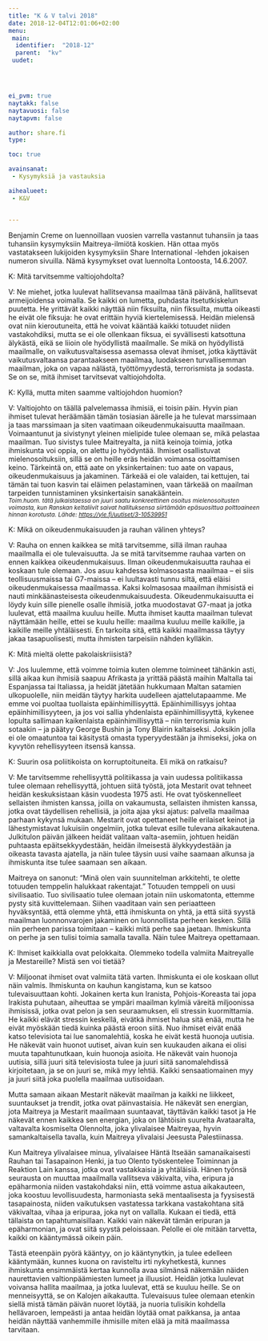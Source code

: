 ```yaml
---
title: "K & V talvi 2018"
date: 2018-12-04T12:01:06+02:00
menu:
 main:
  identifier:  "2018-12"
  parent:  "kv"
 uudet:




ei_pvm: true
naytakk: false
naytavuosi: false
naytapvm: false

author: share.fi
type:

toc: true

avainsanat:
 - Kysymyksiä ja vastauksia

aihealueet:
 - K&V


---
```

<p class="alustus">Benjamin Creme on luennoillaan vuosien varrella vastannut tuhansiin ja taas tuhansiin kysymyksiin Maitreya-ilmiötä koskien. Hän ottaa myös vastatakseen lukijoiden kysymyksiin Share International -lehden jokaisen numeron sivuilla. Nämä kysymykset ovat luennolta Lontoosta, 14.6.2007.</p>


<div class="qna">

<p class="qna-q">K: Mitä tarvitsemme valtiojohdolta?</p>
<p>V: Ne miehet, jotka luulevat hallitsevansa maailmaa tänä päivänä, hallitsevat armeijoidensa voimalla. Se kaikki on lumetta, puhdasta itsetutkiskelun puutetta. He yrittävät kaikki näyttää niin fiksuilta, niin fiksuilta, mutta oikeasti he eivät ole fiksuja: he ovat erittäin hyviä kiertelemisessä. Heidän mielensä ovat niin kieroutuneita, että he voivat kääntää kaikki totuudet niiden vastakohdiksi, mutta se ei ole ollenkaan fiksua, ei syvällisesti katsottuna älykästä, eikä se liioin ole hyödyllistä maailmalle. Se mikä on hyödyllistä maailmalle, on vaikutusvaltaisessa asemassa olevat ihmiset, jotka käyttävät vaikutusvaltaansa parantaakseen maailmaa, luodakseen turvallisemman maailman, joka on vapaa nälästä, työttömyydestä, terrorismista ja sodasta. Se on se, mitä ihmiset tarvitsevat valtiojohdolta.</p>

<p class="qna-q">K: Kyllä, mutta miten saamme valtiojohdon huomion?</p>
<p>V: Valtiojohto on täällä palvelemassa ihmisiä, ei toisin päin. Hyvin pian ihmiset tulevat heräämään tämän tosiasian äärelle ja he tulevat marssimaan ja taas marssimaan ja siten vaatimaan oikeudenmukaisuutta maailmaan. Voimaantunut ja sivistynyt yleinen mielipide tulee olemaan se, mikä pelastaa maailman. Tuo sivistys tulee Maitreyalta, ja niitä keinoja toimia, jotka ihmiskunta voi oppia, on alettu jo hyödyntää. Ihmiset osallistuvat mielenosoituksiin, sillä se on heille eräs heidän voimansa osoittamisen keino. Tärkeintä on, että aate on yksinkertainen: tuo aate on vapaus, oikeudenmukaisuus ja jakaminen. Tärkeää ei ole valaiden, tai kettujen, tai tämän tai tuon kasvin tai eläimen pelastaminen, vaan tärkeää on maailman tarpeiden tunnistaminen yksinkertaisin sanakääntein.<br /><em><span style="font-size:smaller;">Toim.huom. tätä julkaistaessa on juuri saatu konkreettinen osoitus mielenosoitusten voimasta, kun Ranskan keltaliivit saivat hallituksensa siirtämään epäsuosittua polttoaineen hinnan korotusta. Lähde: <a href="//yle.fi/uutiset/3-10539951" rel="nofollow noopener" target="_blank">https://yle.fi/uutiset/3-10539951</a></span></em></p>

<p class="qna-q">K: Mikä on oikeudenmukaisuuden ja rauhan välinen yhteys?</p>
<p>V: Rauha on ennen kaikkea se mitä tarvitsemme, sillä ilman rauhaa maailmalla ei ole tulevaisuutta. Ja se mitä tarvitsemme rauhaa varten on ennen kaikkea oikeudenmukaisuus. Ilman oikeudenmukaisuutta rauhaa ei koskaan tule olemaan. Jos asuu kahdessa kolmasosasta maailmaa – ei siis teollisuusmaissa tai G7-maissa – ei luultavasti tunnu siltä, että eläisi oikeudenmukaisessa maailmassa. Kaksi kolmasosaa maailman ihmisistä ei nauti minkäänasteisesta oikeudenmukaisuudesta. Oikeudenmukaisuutta ei löydy kuin sille pienelle osalle ihmisiä, jotka muodostavat G7-maat ja jotka luulevat, että maailma kuuluu heille. Mutta ihmiset kautta maailman tulevat näyttämään heille, ettei se kuulu heille: maailma kuuluu meille kaikille, ja kaikille meille yhtäläisesti. En tarkoita sitä, että kaikki maailmassa täytyy jakaa tasapuolisesti, mutta ihmisten tarpeisiin nähden kylläkin.</p>

<p class="qna-q">K: Mitä mieltä olette pakolaiskriisistä?</p>
<p>V: Jos luulemme, että voimme toimia kuten olemme toimineet tähänkin asti, sillä aikaa kun ihmisiä saapuu Afrikasta ja yrittää päästä maihin Maltalla tai Espanjassa tai Italiassa, ja heidät jätetään hukkumaan Maltan satamien ulkopuolelle, niin meidän täytyy harkita uudelleen ajattelutapaamme. Me emme voi puoltaa tuollaista epäinhimillisyyttä. Epäinhimillisyys johtaa epäinhimillisyyteen, ja jos voi sallia yhdenlaista epäinhimillisyyttä, kykenee lopulta sallimaan kaikenlaista epäinhimillisyyttä – niin terrorismia kuin sotaakin – ja päätyy George Bushin ja Tony Blairin kaltaiseksi. Joksikin jolla ei ole omaatuntoa tai käsitystä omasta typeryydestään ja ihmiseksi, joka on kyvytön rehellisyyteen itsensä kanssa.</p>

<p class="qna-q">K: Suurin osa poliitikoista on korruptoituneita. Eli mikä on ratkaisu?</p>
<p>V: Me tarvitsemme rehellisyyttä politiikassa ja vain uudessa politiikassa tulee olemaan rehellisyyttä, johtuen siitä työstä, jota Mestarit ovat tehneet heidän keskuksistaan käsin vuodesta 1975 asti. He ovat työskennelleet sellaisten ihmisten kanssa, joilla on vakaumusta, sellaisten ihmisten kanssa, jotka ovat täydellisen rehellisiä, ja joita ajaa yksi ajatus: palvella maailmaa parhaan kykynsä mukaan. Mestarit ovat opettaneet heille erilaiset keinot ja lähestymistavat lukuisiin ongelmiin, jotka tulevat esille tulevana aikakautena. Julkitulon päivän jälkeen heidät valitaan valta-asemiin, johtuen heidän puhtaasta epäitsekkyydestään, heidän ilmeisestä älykkyydestään ja oikeasta tavasta ajatella, ja näin tulee täysin uusi vaihe saamaan alkunsa ja ihmiskunta itse tulee saamaan sen aikaan.</p>
<p>Maitreya on sanonut: “Minä olen vain suunnitelman arkkitehti, te olette totuuden temppelin halukkaat rakentajat.” Totuuden temppeli on uusi sivilisaatio. Tuo sivilisaatio tulee olemaan jotain niin uskomatonta, ettemme pysty sitä kuvittelemaan. Siihen vaaditaan vain sen periaatteen hyväksyntää, että olemme yhtä, että ihmiskunta on yhtä, ja että siitä syystä maailman luonnonvarojen jakaminen on luonnollista perheen kesken. Sillä niin perheen parissa toimitaan – kaikki mitä perhe saa jaetaan. Ihmiskunta on perhe ja sen tulisi toimia samalla tavalla. Näin tulee Maitreya opettamaan.</p>


<p class="qna-q">K: Ihmiset kaikkialla ovat pelokkaita. Olemmeko todella valmiita Maitreyalle ja Mestareille? Mistä sen voi tietää?</p>
<p>V: Miljoonat ihmiset ovat valmiita tätä varten. Ihmiskunta ei ole koskaan ollut näin valmis. Ihmiskunta on kauhun kangistama, kun se katsoo tulevaisuuttaan kohti. Jokainen kerta kun Iranista, Pohjois-Koreasta tai jopa Irakista puhutaan, aiheuttaa se  ympäri maailman kylmiä väreitä miljoonissa ihmisissä, jotka ovat pelon ja sen seuraamuksen, eli stressin kuormittamia. He kaikki elävät stressin keskellä, eivätkä ihmiset halua sitä enää, mutta he eivät myöskään tiedä kuinka päästä eroon siitä. Nuo ihmiset eivät enää katso televisiota tai lue sanomalehtiä, koska he eivät kestä huonoja uutisia. He näkevät vain huonot uutiset, aivan kuin sen kuukauden aikana ei olisi muuta tapahtunutkaan, kuin huonoja asioita. He näkevät vain huonoja uutisia, sillä juuri sitä televisiosta tulee ja juuri siitä sanomalehdissä kirjoitetaan, ja se on juuri se, mikä myy lehtiä. Kaikki sensaatiomainen myy ja juuri siitä joka puolella maailmaa uutisoidaan.</p>
<p>Mutta samaan aikaan Mestarit näkevät maailman ja kaikki ne liikkeet, suuntaukset ja trendit, jotka ovat päinvastaisia. He näkevät sen energian, jota Maitreya ja Mestarit maailmaan suuntaavat, täyttävän kaikki tasot ja He näkevät ennen kaikkea sen energian, joka on lähtöisin suurelta Avataaralta, valtavalta kosmiselta Olennolta, joka ylivalaisee Maitreyaa, hyvin samankaltaisella tavalla, kuin Maitreya ylivalaisi Jeesusta Palestiinassa.</p>
<p>Kun Maitreya ylivalaisee minua, ylivalaisee Häntä Itseään samanaikaisesti Rauhan tai Tasapainon Henki, ja tuo Olento työskentelee Toiminnan ja Reaktion Lain kanssa, jotka ovat vastakkaisia ja yhtäläisiä. Hänen työnsä seurausta on muuttaa maailmalla vallitseva väkivalta, viha, eripura ja epäharmonia niiden vastakohdaksi niin, että voimme astua aikakauteen, joka  koostuu levollisuudesta, harmoniasta sekä mentaalisesta ja fyysisestä tasapainosta, niiden vaikutuksen vastatessa tarkkana vastakohtana sitä väkivaltaa, vihaa ja eripuraa, joka nyt on vallalla. Kukaan ei tiedä, että tällaista on tapahtumaisillaan. Kaikki vain näkevät tämän eripuran ja epäharmonian, ja ovat siitä syystä peloissaan. Pelolle ei ole mitään tarvetta, kaikki on kääntymässä oikein päin.</p>
<p>Tästä eteenpäin pyörä kääntyy, on jo kääntynytkin, ja tulee edelleen kääntymään, kunnes kuona on ravisteltu irti nykyhetkestä, kunnes ihmiskunta ensimmäistä kertaa kunnolla avaa silmänsä näkemään näiden naurettavien valtionpäämiesten lumeet ja illuusiot. Heidän jotka luulevat voivansa hallita maailmaa, ja jotka luulevat, että se kuuluu heille. Se on menneisyyttä, se on Kalojen aikakautta. Tulevaisuus tulee olemaan etenkin siellä mistä tämän päivän nuoret löytää, ja nuoria tulisikin kohdella hellävaroen, lempeästi ja antaa heidän löytää omat paikkansa, ja antaa heidän näyttää vanhemmille ihmisille miten elää ja mitä maailmassa tarvitaan.</p>

</div>